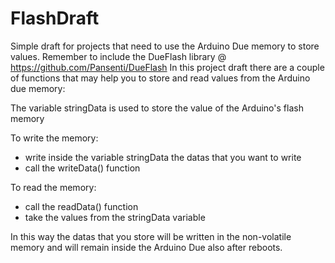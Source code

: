 FlashDraft
=========

Simple draft for projects that need to use the Arduino Due memory to store values.
Remember to include the DueFlash library @ https://github.com/Pansenti/DueFlash
In this project draft there are a couple of functions that may help you to store 
and read values from the Arduino due memory:

  The variable stringData is used to store the value of the Arduino's flash memory
  
  To write the memory:
   - write inside the variable stringData the datas that you want to write
   - call the writeData() function
  
  To read the memory:
   - call the readData() function
   - take the values from the stringData variable

In this way the datas that you store will be written in the non-volatile memory and 
will remain inside the Arduino Due also after reboots.

